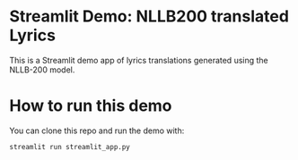 # Streamlit Demo: NLLB200 translated Lyrics

This is a Streamlit demo app  of lyrics translations generated using the NLLB-200 model.

# How to run this demo

You can clone this repo and run the demo with:

```
streamlit run streamlit_app.py
```